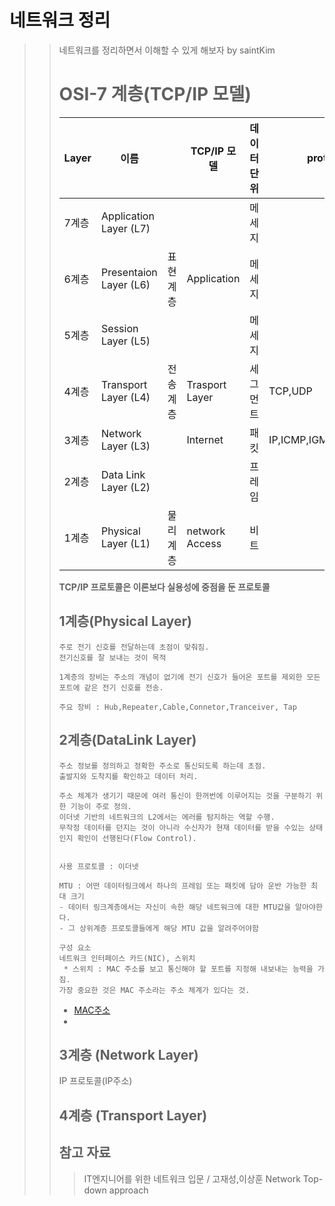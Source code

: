 # 네트워크 정리
> > 네트워크를 정리하면서 이해할 수 있게 해보자 by saintKim
> > # OSI-7 계층(TCP/IP 모델)
> > | Layer | 이름                   |      | TCP/IP 모델 | 데이터 단위 | protocol |
> > | ----- | ---------------------- | ---- | ----------- | ----------- | -------- |
> > | 7계층 | Application Layer (L7) |      |             | 메세지      |          |
> > |6계층| Presentaion Layer (L6)| 표현 계층 |  Application |메세지
> > |5계층| Session Layer (L5) |||메세지|
> > |4계층| Transport Layer (L4)| 전송 계층 |Trasport Layer |세그먼트|TCP,UDP|
> > |3계층| Network Layer (L3)| |Internet| 패킷|IP,ICMP,IGMP,ARP,RARP|
> > |2계층| Data Link Layer (L2)| ||프레임|
> > |1계층| Physical Layer (L1)| 물리 계층 | network Access|비트|
> > **TCP/IP 프로토콜은 이론보다 실용성에 중점을 둔 프로토콜**
> >
> >   ##  1계층(Physical Layer)
> >  ```
> >  주로 전기 신호를 전달하는데 초점이 맞춰짐.
> >  전기신호를 잘 보내는 것이 목적
> >  
> > 1계층의 장비는 주소의 개념이 없기에 전기 신호가 들어온 포트를 제외한 모든 포트에 같은 전기 신호를 전송.
> > 
> >  주요 장비 : Hub,Repeater,Cable,Connetor,Tranceiver, Tap
> >  ```
> >   ## 2계층(DataLink Layer)
> > ```
> > 주소 정보를 정의하고 정확한 주소로 통신되도록 하는데 초점.
> > 출발지와 도착지를 확인하고 데이터 처리.
> > 
> > 주소 체계가 생기기 때문에 여러 통신이 한꺼번에 이루어지는 것을 구분하기 위한 기능이 주로 정의.
> > 이더넷 기반의 네트워크의 L2에서는 에러를 탐지하는 역할 수행.
> > 무작정 데이터를 던지는 것이 아니라 수신자가 현재 데이터를 받을 수있는 상태인지 확인이 선행된다(Flow Control). 
> > 
> > 
> > 사용 프로토콜 : 이더넷
> > 
> > MTU : 어떤 데이터링크에서 하나의 프레임 또는 패킷에 담아 운반 가능한 최대 크기
> > - 데이터 링크계층에서는 자신이 속한 해당 네트워크에 대한 MTU값을 알아야한다.
> > - 그 상위계층 프로토콜들에게 해당 MTU 값을 알려주어야함
> > 
> > 구성 요소
> > 네트워크 인터페이스 카드(NIC), 스위치
> >  * 스위치 : MAC 주소를 보고 통신해야 할 포트를 지정해 내보내는 능력을 가짐. 
> > 가장 중요한 것은 MAC 주소라는 주소 체계가 있다는 것.
> > 
> > ```
> > * [MAC주소](www.naver.ocm)
> > * 
> > ## 3계층 (Network Layer)
> > IP 프로토콜(IP주소)
> >
> > ## 4계층 (Transport Layer)
> > ## 참고 자료
> > > IT엔지니어를 위한 네트워크 입문 / 고재성,이상훈
> > > Network Top-down approach